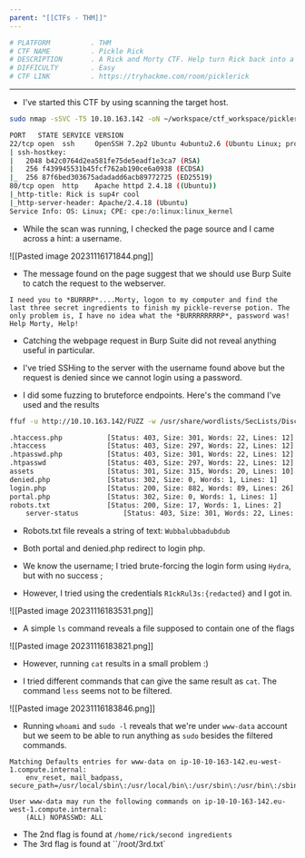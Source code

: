 ```yaml
---
parent: "[[CTFs - THM]]"
---
```

```bash
# PLATFORM          . THM
# CTF NAME          . Pickle Rick
# DESCRIPTION       . A Rick and Morty CTF. Help turn Rick back into a human!
# DIFFICULTY        . Easy
# CTF LINK          . https://tryhackme.com/room/picklerick
```

___

- I've started this CTF by using scanning the target host.

```bash
sudo nmap -sSVC -T5 10.10.163.142 -oN ~/workspace/ctf_workspace/picklerick
```

```bash
PORT   STATE SERVICE VERSION
22/tcp open  ssh     OpenSSH 7.2p2 Ubuntu 4ubuntu2.6 (Ubuntu Linux; protocol 2.0)
| ssh-hostkey:  
|   2048 b42c0764d2ea581fe75de5eadf1e3ca7 (RSA)
|   256 f439945531b45fcf762ab190ce6a0938 (ECDSA)
|_  256 87f6bed303675adadadd6acb89772725 (ED25519)
80/tcp open  http    Apache httpd 2.4.18 ((Ubuntu))
|_http-title: Rick is sup4r cool
|_http-server-header: Apache/2.4.18 (Ubuntu)
Service Info: OS: Linux; CPE: cpe:/o:linux:linux_kernel

```

- While the scan was running, I checked the page source and I came across a hint: a username.

![[Pasted image 20231116171844.png]]

- The message found on the page suggest that we should use Burp Suite to catch the request to the webserver. 

```
I need you to *BURRRP*....Morty, logon to my computer and find the last three secret ingredients to finish my pickle-reverse potion. The only problem is, I have no idea what the *BURRRRRRRRP*, password was! Help Morty, Help!
```

- Catching the webpage request in Burp Suite did not reveal anything useful in particular.

- I've tried SSHing to the server with the username found above but the request is denied since we cannot login using a password.

- I did some fuzzing to bruteforce endpoints. Here's the command I've used and the results

```bash
ffuf -u http://10.10.163.142/FUZZ -w /usr/share/wordlists/SecLists/Discovery/Web-Content/big.txt  -t 100 -e .php
```

```bash
.htaccess.php           [Status: 403, Size: 301, Words: 22, Lines: 12]
.htaccess               [Status: 403, Size: 297, Words: 22, Lines: 12]
.htpasswd.php           [Status: 403, Size: 301, Words: 22, Lines: 12]
.htpasswd               [Status: 403, Size: 297, Words: 22, Lines: 12]
assets                  [Status: 301, Size: 315, Words: 20, Lines: 10]
denied.php              [Status: 302, Size: 0, Words: 1, Lines: 1]
login.php               [Status: 200, Size: 882, Words: 89, Lines: 26]
portal.php              [Status: 302, Size: 0, Words: 1, Lines: 1]
robots.txt              [Status: 200, Size: 17, Words: 1, Lines: 2]
	server-status           [Status: 403, Size: 301, Words: 22, Lines: 12]
```

- Robots.txt file reveals a string of text: `Wubbalubbadubdub`

- Both portal and denied.php redirect to login php. 

- We know the username; I tried brute-forcing the login form using `Hydra`, but with no success ;

- However, I tried using  the credentials `R1ckRul3s:{redacted}` and I got in.

![[Pasted image 20231116183531.png]]

- A simple `ls` command reveals a file supposed to contain one of the flags

![[Pasted image 20231116183821.png]]

- However, running `cat` results in a small problem :) 

- I tried different commands that can give the same result as `cat`. The command `less` seems not to be filtered.

![[Pasted image 20231116183846.png]]

- Running `whoami` and `sudo -l` reveals that we're under `www-data` account but we seem to be able to run anything as `sudo` besides the filtered commands.

```
Matching Defaults entries for www-data on ip-10-10-163-142.eu-west-1.compute.internal:
    env_reset, mail_badpass, secure_path=/usr/local/sbin\:/usr/local/bin\:/usr/sbin\:/usr/bin\:/sbin\:/bin\:/snap/bin

User www-data may run the following commands on ip-10-10-163-142.eu-west-1.compute.internal:
    (ALL) NOPASSWD: ALL
```

- The 2nd flag is found at `/home/rick/second ingredients`
- The 3rd flag is found at ``/root/3rd.txt`

